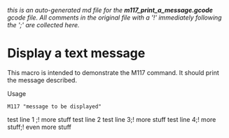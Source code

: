 *this is an auto-generated md file for the **m117_print_a_message.gcode** gcode file. All comments in the original file with a '!' immediately following the ';' are collected here.*
# Display a text message
 This macro is intended to demonstrate the M117 command. It should print the message described.

 

 Usage

 ```
 M117 "message to be displayed"
 ```
 test line 1 ;! more stuff
 test line 2
 test line 3;! more stuff
 test line 4;! more stuff;! even more stuff